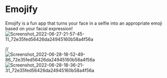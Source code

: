 
# Emojify
Emojify is a fun app that turns your face in a selfie into an appropriate emoji based on your facial expression!
![Screenshot_2022-06-27-21-57-45-11_72e35fed56426da24945160b58a4f56a](https://user-images.githubusercontent.com/66296461/176722991-e6c4116c-8ede-467e-b830-d07d40e15b49.jpg)

//![Screenshot_2022-06-28-18-52-49-86_72e35fed56426da24945160b58a4f56a](https://user-images.githubusercontent.com/66296461/176724702-ac34e53b-ab13-46d7-86c1-0adb80b3b664.jpg)
![Screenshot_2022-06-28-18-36-21-31_72e35fed56426da24945160b58a4f56a](https://user-images.githubusercontent.com/66296461/176724808-9cf78002-2027-4fea-850f-7faec4b59311.jpg)

